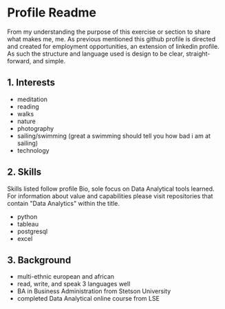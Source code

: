 # Profile Readme
From my understanding the purpose of this exercise or section to share what makes me, me. As previous mentioned this github profile is directed and created for employment opportunities, an extension of linkedin profile. As such the structure and language used is design to be clear, straight-forward, and simple. 

## 1. Interests
- meditation
- reading
- walks
- nature
- photography
- sailing/swimming (great a swimming should tell you how bad i am at sailing)
- technology

## 2. Skills
Skills listed follow profile Bio, sole focus on Data Analytical tools learned. For information about value and capabilities please visit repositories that contain "Data Analytics" within the title.
- python
- tableau
- postgresql
- excel
  
 
## 3. Background
- multi-ethnic european and african
- read, write, and speak 3 languages well
- BA in Business Administration from Stetson University
- completed Data Analytical online course from LSE
